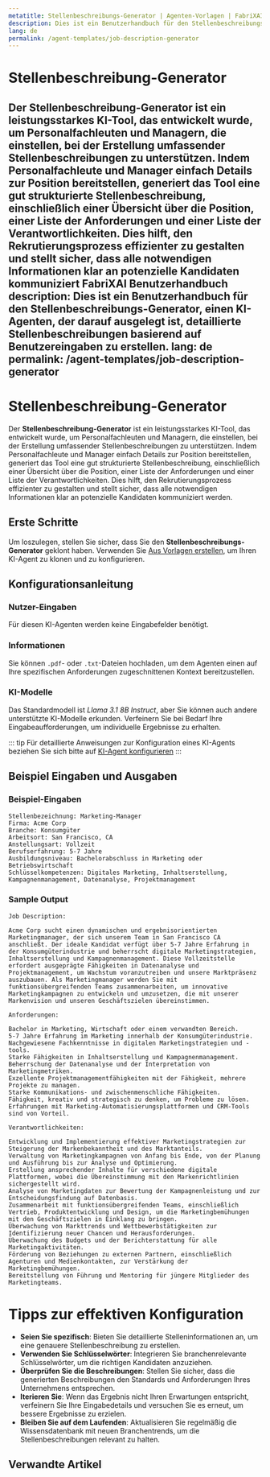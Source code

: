 ```yaml
---
metatitle: Stellenbeschreibungs-Generator | Agenten-Vorlagen | FabriXAI Benutzerhandbuch
description: Dies ist ein Benutzerhandbuch für den Stellenbeschreibungs-Generator, einen KI-Agenten, der darauf ausgelegt ist, detaillierte Stellenbeschreibungen basierend auf Benutzereingaben zu erstellen.
lang: de
permalink: /agent-templates/job-description-generator
---
```


# Stellenbeschreibung-Generator

Der **Stellenbeschreibung-Generator** ist ein leistungsstarkes KI-Tool, das entwickelt wurde, um Personalfachleuten und Managern, die einstellen, bei der Erstellung umfassender Stellenbeschreibungen zu unterstützen. Indem Personalfachleute und Manager einfach Details zur Position bereitstellen, generiert das Tool eine gut strukturierte Stellenbeschreibung, einschließlich einer Übersicht über die Position, einer Liste der Anforderungen und einer Liste der Verantwortlichkeiten. Dies hilft, den Rekrutierungsprozess effizienter zu gestalten und stellt sicher, dass alle notwendigen Informationen klar an potenzielle Kandidaten kommuniziert FabriXAI Benutzerhandbuch
description: Dies ist ein Benutzerhandbuch für den Stellenbeschreibungs-Generator, einen KI-Agenten, der darauf ausgelegt ist, detaillierte Stellenbeschreibungen basierend auf Benutzereingaben zu erstellen.
lang: de
permalink: /agent-templates/job-description-generator
---

# Stellenbeschreibung-Generator

Der **Stellenbeschreibung-Generator** ist ein leistungsstarkes KI-Tool, das entwickelt wurde, um Personalfachleuten und Managern, die einstellen, bei der Erstellung umfassender Stellenbeschreibungen zu unterstützen. Indem Personalfachleute und Manager einfach Details zur Position bereitstellen, generiert das Tool eine gut strukturierte Stellenbeschreibung, einschließlich einer Übersicht über die Position, einer Liste der Anforderungen und einer Liste der Verantwortlichkeiten. Dies hilft, den Rekrutierungsprozess effizienter zu gestalten und stellt sicher, dass alle notwendigen Informationen klar an potenzielle Kandidaten kommuniziert werden.


## Erste Schritte

Um loszulegen, stellen Sie sicher, dass Sie den **Stellenbeschreibungs-Generator** geklont haben. Verwenden Sie [Aus Vorlagen erstellen](/en-us/create-from-templates/), um Ihren KI-Agent zu klonen und zu konfigurieren.


## Konfigurationsanleitung

### Nutzer-Eingaben

Für diesen KI-Agenten werden keine Eingabefelder benötigt.

### Informationen

Sie können `.pdf`- oder `.txt`-Dateien hochladen, um dem Agenten einen auf Ihre spezifischen Anforderungen zugeschnittenen Kontext bereitzustellen.

### KI-Modelle

Das Standardmodell ist *Llama 3.1 8B Instruct*, aber Sie können auch andere unterstützte KI-Modelle erkunden. Verfeinern Sie bei Bedarf Ihre Eingabeaufforderungen, um individuelle Ergebnisse zu erhalten.

::: tip
Für detaillierte Anweisungen zur Konfiguration eines KI-Agents beziehen Sie sich bitte auf [KI-Agent konfigurieren](/en-us/configure-ai-agent/)
:::


## Beispiel Eingaben und Ausgaben

### Beispiel-Eingaben

```
Stellenbezeichnung: Marketing-Manager
Firma: Acme Corp
Branche: Konsumgüter
Arbeitsort: San Francisco, CA
Anstellungsart: Vollzeit
Berufserfahrung: 5-7 Jahre
Ausbildungsniveau: Bachelorabschluss in Marketing oder Betriebswirtschaft
Schlüsselkompetenzen: Digitales Marketing, Inhaltserstellung, Kampagnenmanagement, Datenanalyse, Projektmanagement
```

### Sample Output

```
Job Description:

Acme Corp sucht einen dynamischen und ergebnisorientierten Marketingmanager, der sich unserem Team in San Francisco CA anschließt. Der ideale Kandidat verfügt über 5-7 Jahre Erfahrung in der Konsumgüterindustrie und beherrscht digitale Marketingstrategien, Inhaltserstellung und Kampagnenmanagement. Diese Vollzeitstelle erfordert ausgeprägte Fähigkeiten in Datenanalyse und Projektmanagement, um Wachstum voranzutreiben und unsere Marktpräsenz auszubauen. Als Marketingmanager werden Sie mit funktionsübergreifenden Teams zusammenarbeiten, um innovative Marketingkampagnen zu entwickeln und umzusetzen, die mit unserer Markenvision und unseren Geschäftszielen übereinstimmen.

Anforderungen:

Bachelor in Marketing, Wirtschaft oder einem verwandten Bereich.
5-7 Jahre Erfahrung im Marketing innerhalb der Konsumgüterindustrie.
Nachgewiesene Fachkenntnisse in digitalen Marketingstrategien und -tools.
Starke Fähigkeiten in Inhaltserstellung und Kampagnenmanagement.
Beherrschung der Datenanalyse und der Interpretation von Marketingmetriken.
Exzellente Projektmanagementfähigkeiten mit der Fähigkeit, mehrere Projekte zu managen.
Starke Kommunikations- und zwischenmenschliche Fähigkeiten.
Fähigkeit, kreativ und strategisch zu denken, um Probleme zu lösen.
Erfahrungen mit Marketing-Automatisierungsplattformen und CRM-Tools sind von Vorteil.

Verantwortlichkeiten:

Entwicklung und Implementierung effektiver Marketingstrategien zur Steigerung der Markenbekanntheit und des Marktanteils.
Verwaltung von Marketingkampagnen von Anfang bis Ende, von der Planung und Ausführung bis zur Analyse und Optimierung.
Erstellung ansprechender Inhalte für verschiedene digitale Plattformen, wobei die Übereinstimmung mit den Markenrichtlinien sichergestellt wird.
Analyse von Marketingdaten zur Bewertung der Kampagnenleistung und zur Entscheidungsfindung auf Datenbasis.
Zusammenarbeit mit funktionsübergreifenden Teams, einschließlich Vertrieb, Produktentwicklung und Design, um die Marketingbemühungen mit den Geschäftszielen in Einklang zu bringen.
Überwachung von Markttrends und Wettbewerbstätigkeiten zur Identifizierung neuer Chancen und Herausforderungen.
Überwachung des Budgets und der Berichterstattung für alle Marketingaktivitäten.
Förderung von Beziehungen zu externen Partnern, einschließlich Agenturen und Medienkontakten, zur Verstärkung der Marketingbemühungen.
Bereitstellung von Führung und Mentoring für jüngere Mitglieder des Marketingteams.
```

# Tipps zur effektiven Konfiguration

- **Seien Sie spezifisch**: Bieten Sie detaillierte Stelleninformationen an, um eine genauere Stellenbeschreibung zu erstellen.
- **Verwenden Sie Schlüsselwörter**: Integrieren Sie branchenrelevante Schlüsselwörter, um die richtigen Kandidaten anzuziehen.
- **Überprüfen Sie die Beschreibungen**: Stellen Sie sicher, dass die generierten Beschreibungen den Standards und Anforderungen Ihres Unternehmens entsprechen.
- **Iterieren Sie**: Wenn das Ergebnis nicht Ihren Erwartungen entspricht, verfeinern Sie Ihre Eingabedetails und versuchen Sie es erneut, um bessere Ergebnisse zu erzielen.
- **Bleiben Sie auf dem Laufenden**: Aktualisieren Sie regelmäßig die Wissensdatenbank mit neuen Branchentrends, um die Stellenbeschreibungen relevant zu halten.


## Verwandte Artikel
